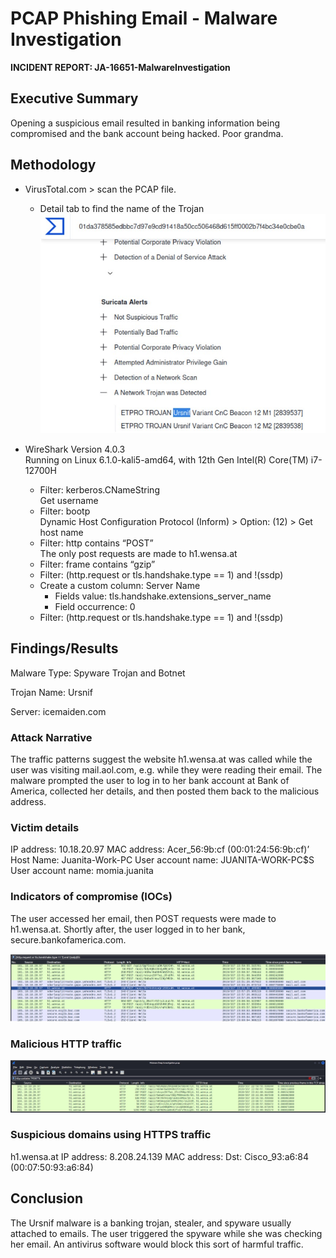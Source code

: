 # PCAP Phishing Email - Malware Investigation

<b>INCIDENT REPORT: JA-16651-MalwareInvestigation </b>

## Executive Summary 
Opening a suspicious email resulted in banking information being compromised and the bank account being hacked. Poor grandma.

## Methodology 
- VirusTotal.com > scan the PCAP file.
    - Detail tab to find the name of the Trojan
    ![VirusTotal Details](https://github.com/serengetijade/Cyber_Security/blob/main/img/PhishingSpywareName.jpg)

- WireShark Version 4.0.3    
    Running on Linux 6.1.0-kali5-amd64, with 12th Gen Intel(R) Core(TM) i7-12700H
    - Filter: kerberos.CNameString    
    Get username
    - Filter: bootp    
    Dynamic Host Configuration Protocol (Inform) > Option: (12) > Get host name
    - Filter: http contains “POST”    
    The only post requests are made to h1.wensa.at
    - Filter: frame contains “gzip”
    - Filter: (http.request or tls.handshake.type == 1) and !(ssdp)
    - Create a custom column: Server Name
        - Fields value: tls.handshake.extensions_server_name
        - Field occurrence: 0
    - Filter: (http.request or tls.handshake.type == 1) and !(ssdp)

## Findings/Results 
Malware Type: Spyware Trojan and Botnet

Trojan Name: Ursnif

Server: icemaiden.com

### Attack Narrative 
The traffic patterns suggest the website h1.wensa.at was called while the user was visiting mail.aol.com, e.g. while they were reading their email. The malware prompted the user to log in to her bank account at Bank of America, collected her details, and then posted them back to the malicious address. 

### Victim details 
IP address: 10.18.20.97
MAC address: Acer_56:9b:cf (00:01:24:56:9b:cf)’
Host Name: Juanita-Work-PC
User account name: JUANITA-WORK-PC$S
User account name: momia.juanita 

### Indicators of compromise (IOCs) 
The user accessed her email, then POST requests were made to h1.wensa.at. Shortly after, the user logged in to her bank, secure.bankofamerica.com.

![VirusTotal Details](https://github.com/serengetijade/Cyber_Security/blob/main/img/PhishingSpywareIOC.jpg)

### Malicious HTTP traffic 
![VirusTotal Details](https://github.com/serengetijade/Cyber_Security/blob/main/img/PhishingSpywareHTTP.jpg)

### Suspicious domains using HTTPS traffic 
h1.wensa.at
IP address: 8.208.24.139
MAC address: Dst: Cisco_93:a6:84 (00:07:50:93:a6:84)

## Conclusion 
The Ursnif malware is a banking trojan, stealer, and spyware usually attached to emails. The user triggered the spyware while she was checking her email. An antivirus software would block this sort of harmful traffic. 
